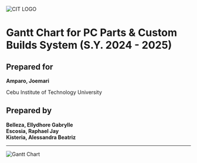 ![CIT LOGO](https://cit.edu/wp-content/uploads/2023/07/cit-logo.png)


# Gantt Chart for PC Parts & Custom Builds System (S.Y. 2024 - 2025)

## Prepared for 
**Amparo, Joemari**

Cebu Institute of Technology University

## Prepared by 
**Belleza, Ellydhore Gabrylle**  
**Escosia, Raphael Jay**  
**Kisteria, Alessandra Beatriz**  

---

![Gantt Chart](https://github.com/user-attachments/assets/ec1a12d2-3053-46cc-a83d-7288d911391a)
